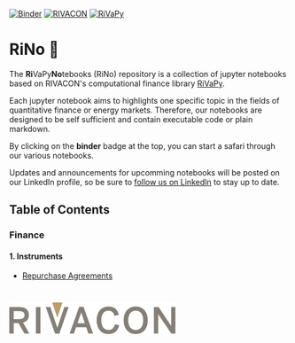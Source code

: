 
[![Binder](https://mybinder.org/badge_logo.svg)](https://mybinder.org/v2/gh/RIVACON/RiNo/main)
[![RIVACON](https://img.shields.io/badge/powered%20by-RIVACON-B99D6D.svg)](https://www.rivacon.com/en/)
[![RiVaPy](https://img.shields.io/badge/based%20on-RiVaPy-B99D6D.svg)](https://github.com/RIVACON/RiVaPy)
# RiNo :rhinoceros:
The **Ri**VaPy**No**tebooks (RiNo) repository is a collection of jupyter notebooks based on RIVACON's computational finance library [RiVaPy](https://github.com/RIVACON/RiVaPy).

Each jupyter notebook aims to highlights one specific topic in the fields of quantitative finance or energy markets. Therefore, our notebooks are designed to be self sufficient and contain executable code or plain markdown.

By clicking on the **binder** badge at the top, you can start a safari through our various notebooks. 

Updates and announcements for upcomming notebooks will be posted on our LinkedIn profile, so be sure to [follow us on LinkedIn](https://de.linkedin.com/company/rivacon-gmbh) to stay up to date.

## Table of Contents
### Finance
#### 1. Instruments
* [Repurchase Agreements](notebooks/instruments/repurchase_agreement.ipynb)


#
[<img src="images/logo.png" width='300px'>](https://www.rivacon.com/en/)